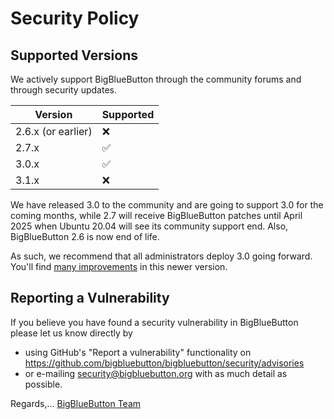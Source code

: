 # Security Policy

## Supported Versions

We actively support BigBlueButton through the community forums and through security updates.

| Version | Supported          |
| ------- | ------------------ |
| 2.6.x (or earlier)  | :x:    |
| 2.7.x   | :white_check_mark: |
| 3.0.x   | :white_check_mark: |
| 3.1.x   | :x: |

We have released 3.0 to the community and are going to support 3.0 for the coming months, while 2.7 will receive BigBlueButton patches until April 2025 when Ubuntu 20.04 will see its community support end.  Also, BigBlueButton 2.6 is now end of life.

As such, we recommend that all administrators deploy 3.0 going forward.  You'll find [many improvements](https://docs.bigbluebutton.org/3.0/new-features) in this newer version.

## Reporting a Vulnerability

If you believe you have found a security vulnerability in BigBlueButton please let us know directly by
- using GitHub's "Report a vulnerability" functionality on https://github.com/bigbluebutton/bigbluebutton/security/advisories
- or e-mailing security@bigbluebutton.org with as much detail as possible.

Regards,... [BigBlueButton Team](https://docs.bigbluebutton.org/support/faq.html#bigbluebutton-committer)

